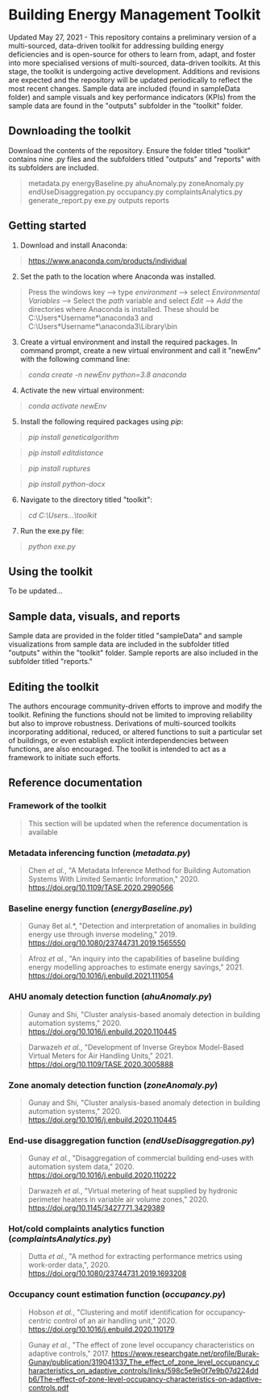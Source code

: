 # Building Energy Management Toolkit
Updated May 27, 2021 - This repository contains a preliminary version of a multi-sourced, data-driven toolkit for addressing building energy deficiencies and is open-source for others to learn from, adapt, and foster into more specialised versions of multi-sourced, data-driven toolkits. At this stage, the toolkit is undergoing active development. 
Additions and revisions are expected and the repository will be updated periodically to reflect the most recent changes. Sample data are included (found in sampleData folder) and sample visuals and key performance indicators (KPIs) from the sample data are found in the "outputs" subfolder in the "toolkit" folder.  

## Downloading the toolkit
Download the contents of the repository.
Ensure the folder titled "toolkit" contains nine .py files and the subfolders titled "outputs" and "reports" with its subfolders are included. 
> metadata.py
> energyBaseline.py
> ahuAnomaly.py
> zoneAnomaly.py
> endUseDisaggregation.py
> occupancy.py
> complaintsAnalytics.py
> generate_report.py
> exe.py
> outputs
> reports

## Getting started
1. Download and install Anaconda:
> https://www.anaconda.com/products/individual

2. Set the path to the location where Anaconda was installed.
> Press the windows key --> type *environment* --> select *Environmental Variables* --> Select the *path* variable and select *Edit* --> *Add* the directories where Anaconda is installed. These should be C:\Users\*Username*\anaconda3 and C:\Users\*Username*\anaconda3\Library\bin

3. Create a virtual environment and install the required packages.
In command prompt, create a new virtual environment and call it "newEnv" with the following command line:
> *conda create -n newEnv python=3.8 anaconda*

4. Activate the new virtual environment:
>*conda activate newEnv*

5. Install the following required packages using *pip*:
>*pip install geneticalgorithm*

>*pip install editdistance*

>*pip install ruptures*

>*pip install python-docx*

6. Navigate to the directory titled "toolkit":
> *cd C:\Users\...\toolkit*
> 
7. Run the exe.py file:
> *python exe.py*

## Using the toolkit
To be updated...

## Sample data, visuals, and reports
Sample data are provided in the folder titled "sampleData" and sample visualizations from sample data are included in 
the subfolder titled "outputs" within the "toolkit" folder. Sample reports are also included in the subfolder titled 
"reports."

## Editing the toolkit
The authors encourage community-driven efforts to improve and modify the toolkit. Refining the functions should not be limited to improving reliability but also to improve robustness. Derivations of multi-sourced toolkits incorporating additional, reduced, or altered functions to suit a particular set of buildings, or even establish explicit interdependencies between functions, are also encouraged. The toolkit is intended to act as a framework to initiate such efforts.

## Reference documentation
### Framework of the toolkit
> This section will be updated when the reference documentation is available

### Metadata inferencing function (*metadata.py*)
> Chen *et al.*, "A Metadata Inference Method for Building Automation Systems With Limited Semantic Information," 2020.
> https://doi.org/10.1109/TASE.2020.2990566

### Baseline energy function (*energyBaseline.py*)
> Gunay 8et al.*, "Detection and interpretation of anomalies in building energy use through inverse modeling," 2019.
> https://doi.org/10.1080/23744731.2019.1565550

> Afroz *et al.*, "An inquiry into the capabilities of baseline building energy modelling approaches to estimate energy savings," 2021.
> https://doi.org/10.1016/j.enbuild.2021.111054

### AHU anomaly detection function (*ahuAnomaly.py*)
> Gunay and Shi, "Cluster analysis-based anomaly detection in building automation systems," 2020.
> https://doi.org/10.1016/j.enbuild.2020.110445

> Darwazeh *et al.*, "Development of Inverse Greybox Model-Based Virtual Meters for Air Handling Units," 2021.
> https://doi.org/10.1109/TASE.2020.3005888

### Zone anomaly detection function (*zoneAnomaly.py*)
> Gunay and Shi, "Cluster analysis-based anomaly detection in building automation systems," 2020.
> https://doi.org/10.1016/j.enbuild.2020.110445

### End-use disaggregation function (*endUseDisaggregation.py*)
> Gunay *et al.*, "Disaggregation of commercial building end-uses with automation system data," 2020.
> https://doi.org/10.1016/j.enbuild.2020.110222

> Darwazeh *et al.*, "Virtual metering of heat supplied by hydronic perimeter heaters in variable air volume zones," 2020.
> https://doi.org/10.1145/3427771.3429389

### Hot/cold complaints analytics function (*complaintsAnalytics.py*)
> Dutta *et al.*, "A method for extracting performance metrics using work-order data,", 2020.
> https://doi.org/10.1080/23744731.2019.1693208

### Occupancy count estimation function (*occupancy.py*)
> Hobson *et al.*, "Clustering and motif identification for occupancy-centric control of an air handling unit," 2020.
> https://doi.org/10.1016/j.enbuild.2020.110179

> Gunay *et al.*, "The effect of zone level occupancy characteristics on adaptive controls," 2017.
> https://www.researchgate.net/profile/Burak-Gunay/publication/319041337_The_effect_of_zone_level_occupancy_characteristics_on_adaptive_controls/links/598c5e9e0f7e9b07d224ddb6/The-effect-of-zone-level-occupancy-characteristics-on-adaptive-controls.pdf
